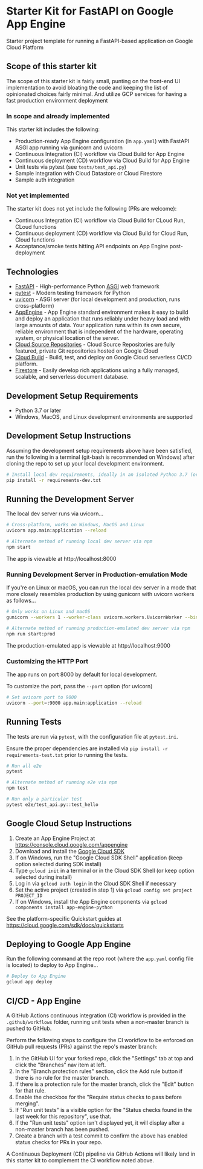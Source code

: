 # Starter Kit for FastAPI on Google App Engine

Starter project template for running a FastAPI-based application on
Google Cloud Platform

## Scope of this starter kit

The scope of this starter kit is fairly small, punting on the front-end UI implementation
to avoid bloating the code and keeping the list of opinionated choices fairly minimal. And utilize GCP services for having a fast production environment deployment

### In scope and already implemented

This starter kit includes the following:

- Production-ready App Engine configuration (in `app.yaml`) with FastAPI ASGI app running via gunicorn and uvicorn
- Continuous Integration (CI) workflow via Cloud Build for App Engine
- Continuous deployment (CD) workflow via Cloud Build for App Engine
- Unit tests via pytest (see `tests/test_api.py`)
- Sample integration with Cloud Datastore or Cloud Firestore 
- Sample auth integration

### Not yet implemented

The starter kit does not yet include the following (PRs are welcome):

- Continuous Integration (CI) workflow via Cloud Build for CLoud Run, CLoud functions
- Continuous deployment (CD) workflow via Cloud Build for Cloud Run, Cloud functions
- Acceptance/smoke tests hitting API endpoints on App Engine post-deployment


## Technologies

- [FastAPI](https://fastapi.tiangolo.com/) - High-performance Python [ASGI](https://asgi.readthedocs.io/en/latest/) web framework
- [pytest](https://docs.pytest.org/en/latest/) - Modern testing framework for Python
- [uvicorn](https://www.uvicorn.org) - ASGI server (for local development and production, runs cross-platform)
- [AppEngine](https://cloud.google.com/appengine/docs/standard/python3/an-overview-of-app-engine) - App Engine standard environment makes it easy to build and deploy an application that runs reliably under heavy load and with large amounts of data. Your application runs within its own secure, reliable environment that is independent of the hardware, operating system, or physical location of the server.
- [Cloud Source Repositories](https://cloud.google.com/source-repositories/docs/features) - Cloud Source Repositories are fully featured, private Git repositories hosted on Google Cloud
- [Cloud Build](https://cloud.google.com/build/docs/overview) - Build, test, and deploy on Google Cloud serverless CI/CD platform.
- [Firestore](https://cloud.google.com/firestore) -  Easily develop rich applications using a fully managed, scalable, and serverless document database.


## Development Setup Requirements

- Python 3.7 or later
- Windows, MacOS, and Linux development environments are supported


## Development Setup Instructions

Assuming the development setup requirements above have been satisfied,
run the following in a terminal (git-bash is recommended on Windows) after cloning the repo
to set up your local development environment.

```bash 
# Install local dev requirements, ideally in an isolated Python 3.7 (or later) environment
pip install -r requirements-dev.txt
```


## Running the Development Server

The local dev server runs via uvicorn...

```bash
# Cross-platform, works on Windows, MacOS and Linux
uvicorn app.main:application --reload

# Alternate method of running local dev server via npm
npm start
```

The app is viewable at http://localhost:8000

### Running Development Server in Production-emulation Mode

If you're on Linux or macOS, you can run the local dev server in a mode that more closely resembles production
by using gunicorn with uvicorn workers as follows...

```bash
# Only works on Linux and macOS
gunicorn --workers 1 --worker-class uvicorn.workers.UvicornWorker --bind :9000 app.main:application

# Alternate method of running production-emulated dev server via npm
npm run start:prod

```

The production-emulated app is viewable at http://localhost:9000

### Customizing the HTTP Port

The app runs on port 8000 by default for local development.

To customize the port, pass the `--port` option (for uvicorn) 

```bash
# Set uvicorn port to 9000
uvicorn --port=:9000 app.main:application --reload

```


## Running Tests

The tests are run via `pytest`, with the configuration file at `pytest.ini`.

Ensure the proper dependencies are installed via `pip install -r requirements-test.txt` prior to running the tests.

```bash
# Run all e2e
pytest

# Alternate method of running e2e via npm
npm test

# Run only a particular test
pytest e2e/test_api.py::test_hello

```


## Google Cloud Setup Instructions

1. Create an App Engine Project at https://console.cloud.google.com/appengine
2. Download and install the [Google Cloud SDK](https://cloud.google.com/sdk/docs/)
3. If on Windows, run the "Google Cloud SDK Shell" application (keep option selected during SDK install)
4. Type `gcloud init` in a terminal or in the Cloud SDK Shell (or keep option selected during install)
5. Log in via `gcloud auth login` in the Cloud SDK Shell if necessary
6. Set the active project (created in step 1) via `gcloud config set project PROJECT_ID`
7. If on Windows, install the App Engine components via `gcloud components install app-engine-python`

See the platform-specific Quickstart guides at https://cloud.google.com/sdk/docs/quickstarts

## Deploying to Google App Engine

Run the following command at the repo root (where the `app.yaml` config file is located) to deploy to App Engine...

```bash
# Deploy to App Engine
gcloud app deploy
```


## CI/CD - App Engine

A GitHub Actions continuous integration (CI) workflow is provided in the `.github/workflows` folder, running
unit tests when a non-master branch is pushed to GitHub.

Perform the following steps to configure the CI workflow to be enforced on GitHub pull requests (PRs) against
the repo's master branch:

1. In the GitHub UI for your forked repo, click the "Settings" tab at top and click the "Branches" nav item at left.
2. In the "Branch protection rules" section, click the Add rule button if there is no rule for the master branch.
3. If there is a protection rule for the master branch, click the "Edit" button for that rule.
4. Enable the checkbox for the "Require status checks to pass before merging".
5. If "Run unit tests" is a visible option for the "Status checks found in the last week for this repository", use that.
6. If the "Run unit tests" option isn't displayed yet, it will display after a non-master branch has been pushed.
7. Create a branch with a test commit to confirm the above has enabled status checks for PRs in your repo.

A Continuous Deployment (CD) pipeline via GitHub Actions will likely land in this starter kit to complement the
CI workflow noted above.

